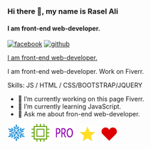 

### Hi there 👋, my name is Rasel Ali
#### I am front-end web-developer.

[<img src='https://cdn.jsdelivr.net/npm/simple-icons@3.0.1/icons/facebook.svg' alt='facebook' height='40'>](https://www.facebook.com/https://www.facebook.com/profile.php?id=100035641064739)
[<img src='https://cdn.jsdelivr.net/npm/simple-icons@3.0.1/icons/github.svg' alt='github' height='40'>](https://github.com/https://github.com/Wd-Rasel)

[I am front-end web-developer.](https://scontent.fdac22-1.fna.fbcdn.net/v/t39.30808-6/c0.62.472.472a/s526x395/256525390_603676084163755_5325021752470396710_n.jpg?_nc_cat=101&ccb=1-5&_nc_sid=09cbfe&_nc_ohc=8Vmi0ovVaHIAX9WQ66X&tn=bPKtVh-q8OJQ7G6W&_nc_ht=scontent.fdac22-1.fna&oh=00_AT8qXo2r32T9XjsgFQ8GcHOhHHdiwuBwYIvE_d2z03WyLA&oe=61CDD222)

I am front-end web-developer. Work on Fiverr.

Skills:  JS / HTML / CSS/BOOTSTRAP/JQUERY

- 🔭 I’m currently working on this page Fiverr. 
- 🌱 I’m currently learning JavaScript. 
- 💬 Ask me about fron-end web-developer. 
  

<a href='https://archiveprogram.github.com/'><img src='https://raw.githubusercontent.com/acervenky/animated-github-badges/master/assets/acbadge.gif' width='40' height='40'></a> <a href='https://docs.github.com/en/developers'><img src='https://raw.githubusercontent.com/acervenky/animated-github-badges/master/assets/devbadge.gif' width='40' height='40'></a> <a href='https://github.com/pricing'><img src='https://raw.githubusercontent.com/acervenky/animated-github-badges/master/assets/pro.gif' width='40' height='40'></a> <a href='https://stars.github.com/'><img src='https://raw.githubusercontent.com/acervenky/animated-github-badges/master/assets/starbadge.gif' width='35' height='35'></a> <a href='https://docs.github.com/en/github/supporting-the-open-source-community-with-github-sponsors'><img src='https://raw.githubusercontent.com/acervenky/animated-github-badges/master/assets/sponsorbadge.gif' width='35' height='35'></a> 

  
